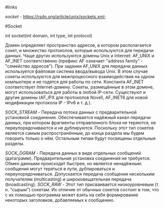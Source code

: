 #links

*socket* - https://rsdn.org/article/unix/sockets.xml;

#Socket 

int socket(int domain, int type, int protocol)

Домен определяет пространство адресов, в котором располагается сокет,
и множество протоколов, которые используются для передачи данных.
Чаще других используются домены Unix и Internet: AF_UNIX и AF_INET соответственно
(префикс AF означает "address family" - "семейство адресов").
При задании AF_UNIX для передачи данных используется файловая
система ввода/вывода Unix. В этом случае сокеты используются для
межпроцессного взаимодействия на одном компьютере и не годятся
для работы по сети. Константа AF_INET соответствует
Internet-домену. Сокеты, размещённые в этом домене, могут
использоваться для работы в любой IP-сети. Существуют и другие
домены (AF_IPX для протоколов Novell, AF_INET6 для новой
модификации протокола IP - IPv6 и т. д.).

*SOCK_STREAM* - Передача потока данных с предварительной установкой
соединения. Обеспечивается надёжный канал передачи данных, при
котором фрагменты отправленного блока не теряются, не переупорядочиваются
и не дублируются. Поскольку этот тип сокетов является самым
распространённым, до конца раздела мы будем говорить только о нём.
Остальным типам будут посвящены отдельные разделы.

*SOCK_DGRAM* - Передача данных в виде отдельных сообщений (датаграмм). Предварительная установка соединения не требуется. Обмен данными происходит быстрее, но является ненадёжным: сообщения могут теряться в пути, дублироваться и переупорядочиваться. Допускается передача сообщения нескольким получателям (multicasting) и широковещательная передача (broadcasting).
*SOCK_RAW* - Этот тип присваивается низкоуровневым (т. н. "сырым") сокетам. Их отличие от обычных сокетов состоит в том, что с их помощью программа может взять на себя формирование некоторых заголовков, добавляемых к сообщению.

